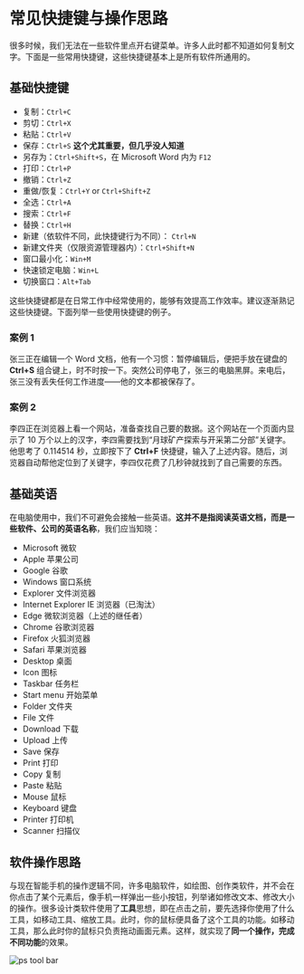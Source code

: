 # 常见快捷键与操作思路

很多时候，我们无法在一些软件里点开右键菜单。许多人此时都不知道如何复制文字。下面是一些常用快捷键，这些快捷键基本上是所有软件所通用的。

## 基础快捷键

- 复制：`Ctrl+C`
- 剪切：`Ctrl+X`
- 粘贴：`Ctrl+V`
- 保存：`Ctrl+S` **这个尤其重要，但几乎没人知道**
- 另存为：`Ctrl+Shift+S`，在 Microsoft Word 内为 `F12` 
- 打印：`Ctrl+P`
- 撤销：`Ctrl+Z`
- 重做/恢复：`Ctrl+Y` or `Ctrl+Shift+Z`
- 全选：`Ctrl+A`
- 搜索：`Ctrl+F`
- 替换：`Ctrl+H`
- 新建（依软件不同，此快捷键行为不同）： `Ctrl+N`
- 新建文件夹（仅限资源管理器内）：`Ctrl+Shift+N`
- 窗口最小化：`Win+M`
- 快速锁定电脑：`Win+L`
- 切换窗口：`Alt+Tab`

这些快捷键都是在日常工作中经常使用的，能够有效提高工作效率。建议逐渐熟记这些快捷键。下面列举一些使用快捷键的例子。

### 案例 1

张三正在编辑一个 Word 文档，他有一个习惯：暂停编辑后，便把手放在键盘的 **Ctrl+S** 组合键上，时不时按一下。突然公司停电了，张三的电脑黑屏。来电后，张三没有丢失任何工作进度——他的文本都被保存了。

### 案例 2

李四正在浏览器上看一个网站，准备查找自己要的数据。这个网站在一个页面内显示了 10 万个以上的汉字，李四需要找到“月球矿产探索与开采第二分部”关键字。他思考了 0.114514 秒，立即按下了 **Ctrl+F** 快捷键，输入了上述内容。随后，浏览器自动帮他定位到了关键字，李四仅花费了几秒钟就找到了自己需要的东西。

## 基础英语

在电脑使用中，我们不可避免会接触一些英语。**这并不是指阅读英语文档，而是一些软件、公司的英语名称**，我们应当知晓：

- Microsoft 微软
- Apple 苹果公司
- Google 谷歌
- Windows 窗口系统
- Explorer 文件浏览器
- Internet Explorer IE 浏览器（已淘汰）
- Edge 微软浏览器（上述的继任者）
- Chrome 谷歌浏览器
- Firefox 火狐浏览器
- Safari 苹果浏览器
- Desktop 桌面
- Icon 图标
- Taskbar 任务栏
- Start menu 开始菜单
- Folder 文件夹
- File 文件
- Download 下载
- Upload 上传
- Save 保存
- Print 打印
- Copy 复制
- Paste 粘贴
- Mouse 鼠标
- Keyboard 键盘
- Printer 打印机
- Scanner 扫描仪

## 软件操作思路

与现在智能手机的操作逻辑不同，许多电脑软件，如绘图、创作类软件，并不会在你点击了某个元素后，像手机一样弹出一些小按钮，列举诸如修改文本、修改大小的操作。很多设计类软件使用了**工具**思想，即在点击之前，要先选择你使用了什么工具，如移动工具、缩放工具。此时，你的鼠标便具备了这个工具的功能。如移动工具，那么此时你的鼠标只负责拖动画面元素。这样，就实现了**同一个操作，完成不同功能**的效果。

![ps tool bar](http://p4.qhimg.com/t0131e34e59e8907b02.png)